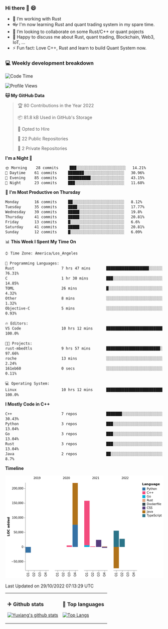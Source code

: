 ### Hi there 👋 😄

- 🔭 I’m working with Rust
- 👓 I'm now learning Rust and quant trading system in my spare time.
- 👯 I’m looking to collaborate on some Rust/C++ or quant pojects
- 💬 Happy to discuss me about Rust, quant trading, Blockchain, Web3, IoT, ...
- ⚡ Fun fact: Love C++, Rust and learn to build Quant System now.



<table>
<tr>
<td valign="top" width="54%">

### ✈ Github stats

[![Yuxiang's github stats](https://github-readme-stats.vercel.app/api?username=Taowyoo&show_icons=true&line_height=21&show_icons=true&theme=tokyonight)](https://github.com/anuraghazra/github-readme-stats)

</td>

<td valign="top" width="46%">

### 📕 Top languages

[![Top Langs](https://github-readme-stats.vercel.app/api/top-langs/?username=Taowyoo&show_icons=true&layout=compact&theme=vue)](https://github.com/anuraghazra/github-readme-stats)

</td>
</tr>

### 💻 Weekly development breakdown

<!--START_SECTION:waka-->
![Code Time](http://img.shields.io/badge/Code%20Time-615%20hrs%2053%20mins-blue)

![Profile Views](http://img.shields.io/badge/Profile%20Views-11-blue)

**🐱 My GitHub Data** 

> 🏆 80 Contributions in the Year 2022
 > 
> 📦 81.8 kB Used in GitHub's Storage 
 > 
> 💼 Opted to Hire
 > 
> 📜 22 Public Repositories 
 > 
> 🔑 2 Private Repositories  
 > 
**I'm a Night 🦉** 

```text
🌞 Morning    28 commits     ███░░░░░░░░░░░░░░░░░░░░░░   14.21% 
🌆 Daytime    61 commits     ███████░░░░░░░░░░░░░░░░░░   30.96% 
🌃 Evening    85 commits     ██████████░░░░░░░░░░░░░░░   43.15% 
🌙 Night      23 commits     ███░░░░░░░░░░░░░░░░░░░░░░   11.68%

```
📅 **I'm Most Productive on Thursday** 

```text
Monday       16 commits     ██░░░░░░░░░░░░░░░░░░░░░░░   8.12% 
Tuesday      35 commits     ████░░░░░░░░░░░░░░░░░░░░░   17.77% 
Wednesday    39 commits     █████░░░░░░░░░░░░░░░░░░░░   19.8% 
Thursday     41 commits     █████░░░░░░░░░░░░░░░░░░░░   20.81% 
Friday       13 commits     █░░░░░░░░░░░░░░░░░░░░░░░░   6.6% 
Saturday     41 commits     █████░░░░░░░░░░░░░░░░░░░░   20.81% 
Sunday       12 commits     █░░░░░░░░░░░░░░░░░░░░░░░░   6.09%

```


📊 **This Week I Spent My Time On** 

```text
⌚︎ Time Zone: America/Los_Angeles

💬 Programming Languages: 
Rust                     7 hrs 47 mins       ███████████████████░░░░░░   76.31% 
C                        1 hr 30 mins        ███░░░░░░░░░░░░░░░░░░░░░░   14.85% 
TOML                     26 mins             █░░░░░░░░░░░░░░░░░░░░░░░░   4.32% 
Other                    8 mins              ░░░░░░░░░░░░░░░░░░░░░░░░░   1.32% 
Objective-C              5 mins              ░░░░░░░░░░░░░░░░░░░░░░░░░   0.93%

🔥 Editors: 
VS Code                  10 hrs 12 mins      █████████████████████████   100.0%

🐱‍💻 Projects: 
rust-mbedtls             9 hrs 57 mins       ████████████████████████░   97.66% 
roche                    13 mins             ░░░░░░░░░░░░░░░░░░░░░░░░░   2.24% 
161eb60                  0 secs              ░░░░░░░░░░░░░░░░░░░░░░░░░   0.11%

💻 Operating System: 
Linux                    10 hrs 12 mins      █████████████████████████   100.0%

```

**I Mostly Code in C++** 

```text
C++                      7 repos             ███████░░░░░░░░░░░░░░░░░░   30.43% 
Python                   3 repos             ███░░░░░░░░░░░░░░░░░░░░░░   13.04% 
Go                       3 repos             ███░░░░░░░░░░░░░░░░░░░░░░   13.04% 
Rust                     3 repos             ███░░░░░░░░░░░░░░░░░░░░░░   13.04% 
Java                     2 repos             ██░░░░░░░░░░░░░░░░░░░░░░░   8.7%

```


**Timeline**

![Chart not found](https://raw.githubusercontent.com/Taowyoo/Taowyoo/master/charts/bar_graph.png) 


 Last Updated on 29/10/2022 07:13:29 UTC
<!--END_SECTION:waka-->
